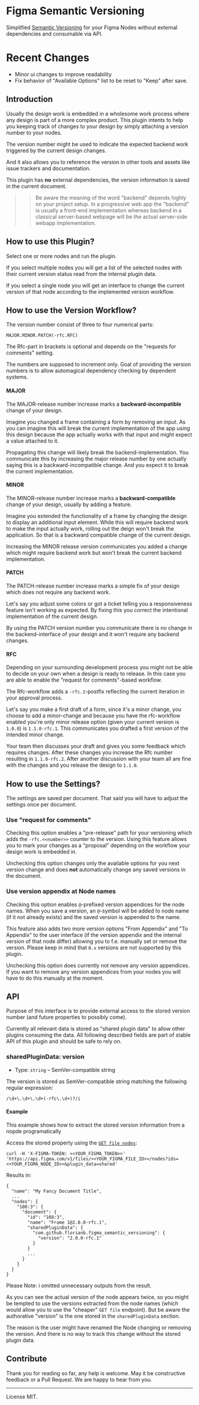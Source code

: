 # Figma Semantic Versioning

Simplified [Semantic Versioning][semver] for your Figma Nodes without external dependencies and consumable via API.


# Recent Changes

- Minor ui changes to improve readability
- Fix behavior of "Available Options" list to be reset to "Keep" after save.

## Introduction

Usually the design work is embedded in a wholesome work process where any design is part of a more complex product. This plugin intents to help you keeping track of changes to your design by simply attaching a version number to your nodes.

The version number might be used to indicate the expected backend work triggered by the current design changes.

And it also allows you to reference the version in other tools and assets like issue trackers and documentation.

This plugin has **no** external dependencies, the version information is saved in the current document.

>> Be aware the meaning of the word "backend" depends highly on your project setup. In a progressive web app the "backend" is usually a front-end implementation whereas backend in a classical server-based webpage will be the actual server-side webapp implementation.

## How to use this Plugin?

Select one or more nodes and run the plugin.

If you select multiple nodes you will get a list of the selected nodes with their current version status read from the internal plugin data.

If you select a single node you will get an interface to change the current version of that node according to the implemented version workflow.

## How to use the Version Workflow?

The version number consist of three to four numerical parts:

```
MAJOR.MINOR.PATCH(-rfc.RFC)
```

The Rfc-part in brackets is optional and depends on the "requests for comments" setting.

The numbers are supposed to increment only. Goal of providing the version numbers is to allow automagical dependency checking by dependent systems.

#### MAJOR

The MAJOR-release number increase marks a **backward-incompatible** change of your design.

Imagine you changed a frame containing a form by removing an input. As you can imagine this will break the current implementation of the app using this design because the app actually works with that input and might expect a value attached to it.

Propagating this change will likely break the backend-implementation. You communicate this by increasing the major release number by one actually saying this is a backward-incompatible change. And you expect it to break the current implementation.

#### MINOR

The MINOR-release number increase marks a **backward-compatible** change of your design, usually by adding a feature.

Imagine you extended the functionality of a frame by changing the design to display an additional input element. While this will require backend work to make the input actually work, rolling out the deign won't break the application. So that is a backward compatible change of the current design.

Increasing the MINOR release version communicates you added a change which might require backend work but won't break the current backend implementation.

#### PATCH

The PATCH-release number increase marks a simple fix of your design which does not require any backend work.

Let's say you adjust some colors or got a ticket telling you a responsiveness feature isn't working as expected. By fixing this you correct the intentional implementation of the current design.

By using the PATCH version number you communicate there is no change in the backend-interface of your design and it won't require any backend changes.

#### RFC

Depending on your surrounding development process you might not be able to decide on your own when a design is ready to release. In this case you are able to enable the "request for comments"-based workflow.

The Rfc-workflow adds a `-rfc.1`-postfix reflecting the current iteration in your approval process.

Let's say you make a first draft of a form, since it's a minor change, you choose to add a minor-change and because you have the rfc-workflow enabled you're only minor release option (given your current version is `1.0.0`) is `1.1.0-rfc.1`. This communicates you drafted a first version of the intended minor change.

Your team then discusses your draft and gives you some feedback which requires changes. After these changes you increase the Rfc number resulting in `1.1.0-rfc.2`. After another discussion with your team all are fine with the changes and you release the design to `1.1.0`.

## How to use the Settings?

The settings are saved per document. That said you will have to adjust the settings once per document.

### Use "request for comments"

Checking this option enables a "pre-release" path for your versioning which adds the `-rfc.<<number>>` counter to the version. Using this feature allows you to mark your changes as a "proposal" depending on the workflow your design work is embedded in.

Unchecking this option changes only the available options for you next version change and does **not** automatically change any saved versions in the document.

### Use version appendix at Node names

Checking this option enables `@`-prefixed version appendices for the node names. When you save a version, an `@`-symbol will be added to node name (if it not already exists) and the saved version is appended to the name.

This feature also adds two more version options "From Appendix" and "To Appendix" to the user interface (if the version appendix and the internal version of that node differ) allowing you to f.e. manually set or remove the version. Please keep in mind that `0.x` versions are not supported by this plugin.

Unchecking this option does currently not remove any version appendices. If you want to remove any version appendices from your nodes you will have to do this manually at the moment.

## API

Purpose of this interface is to provide external access to the stored version number (and future properties to possibly come).

Currently all relevant data is stored as "shared plugin data" to allow other plugins consuming the data. All following described fields are part of stable API of this plugin and should be safe to rely on.

### sharedPluginData: version

- Type: `string` – SemVer-compatible string

The version is stored as SemVer-compatible string matching the following regular expression:

```
/\d+\.\d+\.\d+(-rfc\.\d+)?/i
```

#### Example

This example shows how to extract the stored version information from a nopde programatically 

Access the stored property using the [`GET file nodes`][rest-api-files-endpoint]:

```
curl -H 'X-FIGMA-TOKEN: <<YOUR_FIGMA_TOKEN>>' 'https://api.figma.com/v1/files/<<YOUR_FIGMA_FILE_ID>>/nodes?ids=<<YOUR_FIGMA_NODE_ID>>&plugin_data=shared'
```

Results in:

```
{
  "name": "My Fancy Document Title",
  ...
  "nodes": {
    "108:3": {
      "document": {
        "id": "108:3",
        "name": "Frame 1@2.0.0-rfc.1",
        "sharedPluginData": {
          "com.github.florianb.figma_semantic_versioning": {
            "version": "2.0.0-rfc.1"
          }
        }
        ...
      }
    }
  }
}
```

Please Note: i omitted unnecessary outputs from the result.

As you can see the actual version of the node appears twice, so you might be tempted to use the versions extracted from the node names (which would allow you to use the "cheaper" `GET file` endpoint). But be aware the authorative "version" is the one stored in the `sharedPluginData` section.

The reason is the user might have renamed the Node changing or removing the version. And there is no way to track this change without the stored plugin data.

## Contribute

Thank you for reading so far, any help is welcome. May it be constructive feedback or a Pull Request. We are happy to hear from you.

---

License MIT.

[semver]: https://semver.org/
[rest-api-files-endpoint]: https://www.figma.com/developers/api#get-files-endpoint
